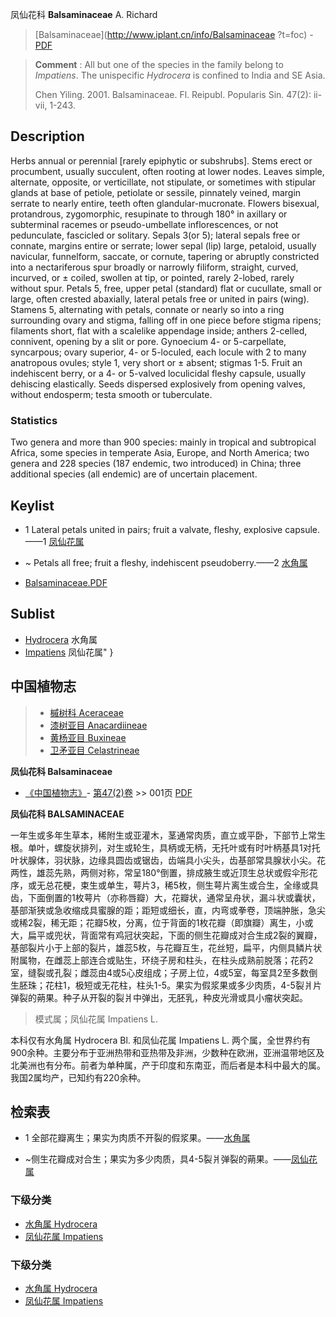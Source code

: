凤仙花科 **Balsaminaceae** A. Richard

> [Balsaminaceae](http://www.iplant.cn/info/Balsaminaceae ?t=foc) - [PDF](http://iplant.cn/foc/pdf/Balsaminaceae.pdf)

> **Comment** : 
> All but one of the species in the family belong to *Impatiens*. The unispecific *Hydrocera* is confined to India and SE Asia.
>
> Chen Yiling. 2001. Balsaminaceae. Fl. Reipubl. Popularis Sin. 47(2): ii-vii, 1-243.

## Description

Herbs annual or perennial [rarely epiphytic or subshrubs]. Stems erect or procumbent, usually succulent, often rooting at lower nodes. Leaves simple, alternate, opposite, or verticillate, not stipulate, or sometimes with stipular glands at base of petiole, petiolate or sessile, pinnately veined, margin serrate to nearly entire, teeth often glandular-mucronate. Flowers bisexual, protandrous, zygomorphic, resupinate to through 180° in axillary or subterminal racemes or pseudo-umbellate inflorescences, or not pedunculate, fascicled or solitary. Sepals 3(or 5); lateral sepals free or connate, margins entire or serrate; lower sepal (lip) large, petaloid, usually navicular, funnelform, saccate, or cornute, tapering or abruptly constricted into a nectariferous spur broadly or narrowly filiform, straight, curved, incurved, or ± coiled, swollen at tip, or pointed, rarely 2-lobed, rarely without spur. Petals 5, free, upper petal (standard) flat or cucullate, small or large, often crested abaxially, lateral petals free or united in pairs (wing). Stamens 5, alternating with petals, connate or nearly so into a ring surrounding ovary and stigma, falling off in one piece before stigma ripens; filaments short, flat with a scalelike appendage inside; anthers 2-celled, connivent, opening by a slit or pore. Gynoecium 4- or 5-carpellate, syncarpous; ovary superior, 4- or 5-loculed, each locule with 2 to many anatropous ovules; style 1, very short or ± absent; stigmas 1-5. Fruit an indehiscent berry, or a 4- or 5-valved loculicidal fleshy capsule, usually dehiscing elastically. Seeds dispersed explosively from opening valves, without endosperm; testa smooth or tuberculate.

### Statistics
Two genera and more than 900 species: mainly in tropical and subtropical Africa, some species in temperate Asia, Europe, and North America; two genera and 228 species (187 endemic, two introduced) in China; three additional species (all endemic) are of uncertain placement.

## Keylist

* 1 Lateral petals united in pairs; fruit a valvate, fleshy, explosive capsule.——1 [凤仙花属](http://www.iplant.cn/info/Impatiens?t=foc)
* ~ Petals all free; fruit a fleshy, indehiscent pseudoberry.——2 [水角属](http://www.iplant.cn/info/Hydrocera?t=foc)

* [Balsaminaceae.PDF](http://iplant.cn/foc/pdf/Balsaminaceae.pdf)
## Sublist
* [Hydrocera](http://www.iplant.cn/info/Hydrocera?t=foc)
 水角属
* [Impatiens](http://www.iplant.cn/info/Impatiens?t=foc) 凤仙花属"
}

## 中国植物志

> * [槭树科  Aceraceae](Aceraceae-槭树科.md)
> * [漆树亚目  Anacardiineae](http://www.iplant.cn/info/Anacardiineae?t=z)
> * [黄杨亚目  Buxineae](http://www.iplant.cn/info/Buxineae?t=z)
> * [卫矛亚目  Celastrineae](http://www.iplant.cn/info/Celastrineae?t=z)

**凤仙花科 Balsaminaceae**

* [《中国植物志》](http://www.iplant.cn/frps)- [第47(2)卷](http://www.iplant.cn/frps/vol/47(2)) >> 001页 [PDF](http://www.iplant.cn/frps/pdf/47(2)/001z.pdf)

**凤仙花科 BALSAMINACEAE**

一年生或多年生草本，稀附生或亚灌木，茎通常肉质，直立或平卧，下部节上常生根。单叶，螺旋状排列，对生或轮生，具柄或无柄，无托叶或有时叶柄基具1对托叶状腺体，羽状脉，边缘具圆齿或锯齿，齿端具小尖头，齿基部常具腺状小尖。花两性，雄蕊先熟，两侧对称，常呈180°倒置，排成腋生或近顶生总状或假伞形花序，或无总花梗，束生或单生，萼片3，稀5枚，侧生萼片离生或合生，全缘或具齿，下面倒置的1枚萼片（亦称唇瓣）大，花瓣状，通常呈舟状，漏斗状或囊状，基部渐狭或急收缩成具蜜腺的距；距短或细长，直，内弯或拳卷，顶端肿胀，急尖或稀2裂，稀无距；花瓣5枚，分离，位于背面的1枚花瓣（即旗瓣）离生，小或大，扁平或兜状，背面常有鸡冠状突起，下面的侧生花瓣成对合生成2裂的翼瓣，基部裂片小于上部的裂片，雄蕊5枚，与花瓣互生，花丝短，扁平，内侧具鳞片状附属物，在雌蕊上部连合或贴生，环绕子房和柱头，在柱头成熟前脱落；花药2室，缝裂或孔裂；雌蕊由4或5心皮组成；子房上位，4或5室，每室具2至多数倒生胚珠；花柱1，极短或无花柱，柱头1-5。果实为假浆果或多少肉质，4-5裂爿片弹裂的蒴果。种子从开裂的裂爿中弹出，无胚乳，种皮光滑或具小瘤状突起。

> 模式属；凤仙花属 Impatiens L.

本科仅有水角属 Hydrocera Bl. 和凤仙花属 Impatiens L. 两个属，全世界约有900余种。主要分布于亚洲热带和亚热带及非洲，少数种在欧洲，亚洲温带地区及北美洲也有分布。前者为单种属，产于印度和东南亚，而后者是本科中最大的属。我国2属均产，已知约有220余种。

## 检索表

* 1 全部花瓣离生；果实为肉质不开裂的假浆果。——[水角属](http://www.iplant.cn/info/Hydrocera?t=z)

* ~侧生花瓣成对合生；果实为多少肉质，具4-5裂爿弹裂的蒴果。——[凤仙花属](http://www.iplant.cn/info/Impatiens?t=z)

### 下级分类
* [水角属  Hydrocera](http://www.iplant.cn/info/Hydrocera?t=z)
* [凤仙花属  Impatiens](http://www.iplant.cn/info/Impatiens?t=z)

### 下级分类
* [水角属  Hydrocera](http://iplant.cn/info/sp/Hydrocera?t=z)
* [凤仙花属  Impatiens](http://iplant.cn/info/sp/Impatiens?t=z)
